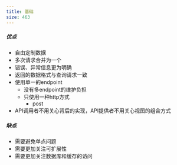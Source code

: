 ```yaml
---
title: 基础
size: 463
---
```

##### 优点

- 自由定制数据
- 多次请求合并为一个
- 错误、异常信息更为明确
- 返回的数据格式与查询请求一致
- 使用单一的endpoint
  - 没有多endpoint的维护负担
  - 只使用一种http方式
    - post
- API调用者不用关心背后的实现，API提供者不用关心视图的组合方式

##### 缺点

- 需要避免单点问题
- 需要更加关注可扩展性
- 需要更加关注数据库和缓存的访问

